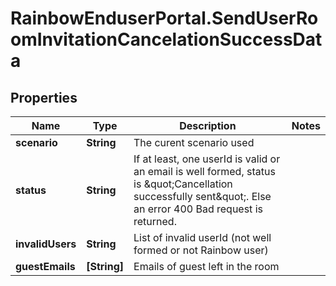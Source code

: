 # RainbowEnduserPortal.SendUserRoomInvitationCancelationSuccessData

## Properties

Name | Type | Description | Notes
------------ | ------------- | ------------- | -------------
**scenario** | **String** | The curent scenario used | 
**status** | **String** | If at least, one userId is valid or an email is well formed, status is \&quot;Cancellation successfully sent\&quot;. Else an error 400 Bad request is returned. | 
**invalidUsers** | **String** | List of invalid userId (not well formed or not Rainbow user) | 
**guestEmails** | **[String]** | Emails of guest left in the room | 


